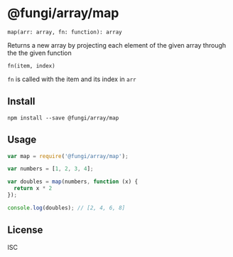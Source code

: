 @fungi/array/map
================

    map(arr: array, fn: function): array

Returns a new array by projecting each element of the given array through the
the given function

    fn(item, index)

`fn` is called with the item and its index in `arr`

Install
-------

    npm install --save @fungi/array/map

Usage
-----

```js
var map = require('@fungi/array/map');

var numbers = [1, 2, 3, 4];

var doubles = map(numbers, function (x) {
  return x * 2
});

console.log(doubles); // [2, 4, 6, 8]
```

License
-------

ISC
